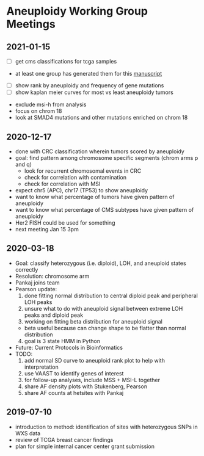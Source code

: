 # Aneuploidy Working Group Meetings

## 2021-01-15
* [ ] get cms classifications for tcga samples
* at least one group has generated them for this [manuscript](https://www.ncbi.nlm.nih.gov/pmc/articles/PMC6221003/)
* [ ] show rank by aneuploidy and frequency of gene mutations
* [ ] show kaplan meier curves for most vs least aneuploidy tumors
* exclude msi-h from analysis
* focus on chrom 18
* look at SMAD4 mutations and other mutations enriched on chrom 18

## 2020-12-17
* done with CRC classification wherein tumors scored by aneuploidy
* goal: find pattern among chromosome specific segments (chrom arms p and q)
  - look for recurrent chromosomal events in CRC
  - check for correlation with contamination
  - check for correlation with MSI
* expect chr5 (APC), chr17 (TP53) to show aneuploidy
* want to know what percentage of tumors have given pattern of aneuploidy
* want to know what percentage of CMS subtypes have given pattern of aneuploidy
* Her2 FISH could be used for something
* next meeting Jan 15 3pm

## 2020-03-18
* Goal: classify heterozygous (i.e. diploid), LOH, and aneuploid states correctly
* Resolution: chromosome arm
* Pankaj joins team
* Pearson update:
  1. done fitting normal distribution to central diploid peak and peripheral LOH peaks
  2. unsure what to do with aneuploid signal between extreme LOH peaks and diploid peak
  3. working on fitting beta distribution for aneuploid signal
    - beta useful because can change shape to be flatter than normal distribution
  4. goal is 3 state HMM in Python
* Future: Current Protocols in Bioinformatics
* TODO:
  1. add normal SD curve to aneuploid rank plot to help with interpretation
  2. use VAAST to identify genes of interest
  3. for follow-up analyses, include MSS + MSI-L together
  4. share AF density plots with Stukenberg, Pearson
  5. share AF counts at hetsites with Pankaj

## 2019-07-10
* introduction to method: identification of sites with heterozygous SNPs in WXS data
* review of TCGA breast cancer findings
* plan for simple internal cancer center grant submission
